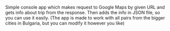 Simple console app which makes request to Google Maps by given URL and gets info about trip from the response. Then adds the info in JSON file, so you can use it easily. (The app is made to work with all pairs from the bigger cities in Bulgaria, but you can modify it however you like)
